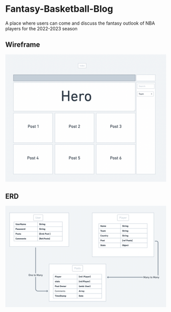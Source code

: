# Fantasy-Basketball-Blog

A place where users can come and discuss the fantasy outlook of NBA players for the 2022-2023 season

## Wireframe
![Wireframe](public/images/Wireframe.png)

## ERD
![ERD](public/images/ERD.png)